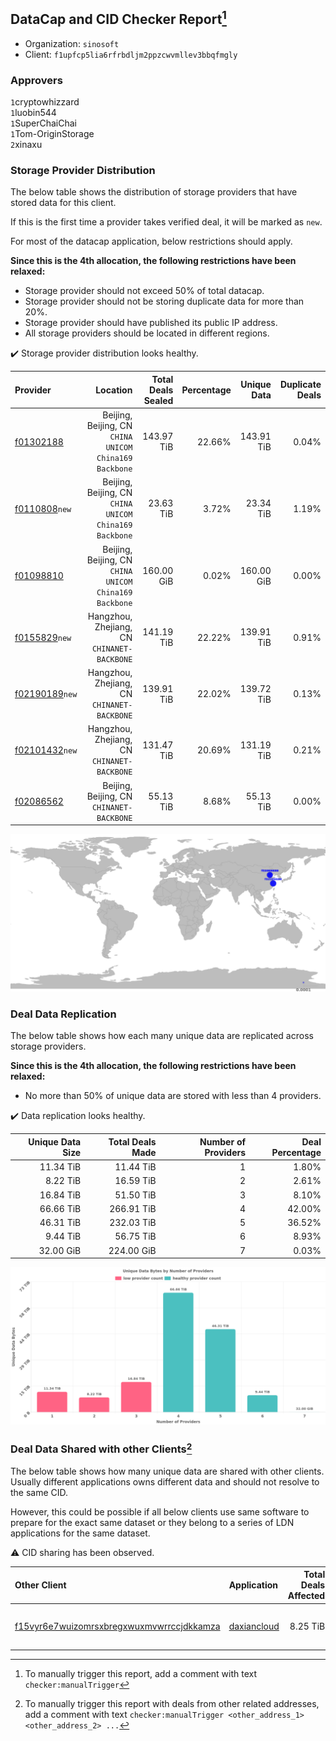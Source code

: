 ## DataCap and CID Checker Report[^1]
 - Organization: `sinosoft`
 - Client: `f1upfcp5lia6rfrbdljm2ppzcwvmllev3bbqfmgly`
### Approvers
`1`cryptowhizzard<br/>`1`luobin544<br/>`1`SuperChaiChai<br/>`1`Tom-OriginStorage<br/>`2`xinaxu

### Storage Provider Distribution
The below table shows the distribution of storage providers that have stored data for this client.

If this is the first time a provider takes verified deal, it will be marked as `new`.

For most of the datacap application, below restrictions should apply.

**Since this is the 4th allocation, the following restrictions have been relaxed:**
 - Storage provider should not exceed 50% of total datacap.
 - Storage provider should not be storing duplicate data for more than 20%.
 - Storage provider should have published its public IP address.
 - All storage providers should be located in different regions.

✔️ Storage provider distribution looks healthy.

| Provider                                                    |                                                  Location | Total Deals Sealed | Percentage | Unique Data | Duplicate Deals |
| :---------------------------------------------------------- | --------------------------------------------------------: | -----------------: | ---------: | ----------: | --------------: |
| [f01302188](https://filfox.info/en/address/f01302188)       | Beijing, Beijing, CN<br/>`CHINA UNICOM China169 Backbone` |         143.97 TiB |     22.66% |  143.91 TiB |           0.04% |
| [f0110808](https://filfox.info/en/address/f0110808)`new`    | Beijing, Beijing, CN<br/>`CHINA UNICOM China169 Backbone` |          23.63 TiB |      3.72% |   23.34 TiB |           1.19% |
| [f01098810](https://filfox.info/en/address/f01098810)       | Beijing, Beijing, CN<br/>`CHINA UNICOM China169 Backbone` |         160.00 GiB |      0.02% |  160.00 GiB |           0.00% |
| [f0155829](https://filfox.info/en/address/f0155829)`new`    |            Hangzhou, Zhejiang, CN<br/>`CHINANET-BACKBONE` |         141.19 TiB |     22.22% |  139.91 TiB |           0.91% |
| [f02190189](https://filfox.info/en/address/f02190189)`new`  |            Hangzhou, Zhejiang, CN<br/>`CHINANET-BACKBONE` |         139.91 TiB |     22.02% |  139.72 TiB |           0.13% |
| [f02101432](https://filfox.info/en/address/f02101432)`new`  |            Hangzhou, Zhejiang, CN<br/>`CHINANET-BACKBONE` |         131.47 TiB |     20.69% |  131.19 TiB |           0.21% |
| [f02086562](https://filfox.info/en/address/f02086562)       |              Beijing, Beijing, CN<br/>`CHINANET-BACKBONE` |          55.13 TiB |      8.68% |   55.13 TiB |           0.00% |

<img src="https://raw.githubusercontent.com/data-preservation-programs/filplus-checker-assets/main/filecoin-project/filecoin-plus-large-datasets/issues/1366/1688005145188.png"/>

### Deal Data Replication
The below table shows how each many unique data are replicated across storage providers.


**Since this is the 4th allocation, the following restrictions have been relaxed:**
- No more than 50% of unique data are stored with less than 4 providers.

✔️ Data replication looks healthy.

| Unique Data Size | Total Deals Made | Number of Providers | Deal Percentage |
| ---------------: | ---------------: | ------------------: | --------------: |
|        11.34 TiB |        11.44 TiB |                   1 |           1.80% |
|         8.22 TiB |        16.59 TiB |                   2 |           2.61% |
|        16.84 TiB |        51.50 TiB |                   3 |           8.10% |
|        66.66 TiB |       266.91 TiB |                   4 |          42.00% |
|        46.31 TiB |       232.03 TiB |                   5 |          36.52% |
|         9.44 TiB |        56.75 TiB |                   6 |           8.93% |
|        32.00 GiB |       224.00 GiB |                   7 |           0.03% |

<img src="https://raw.githubusercontent.com/data-preservation-programs/filplus-checker-assets/main/filecoin-project/filecoin-plus-large-datasets/issues/1366/1688005146003.png"/>

### Deal Data Shared with other Clients[^3]
The below table shows how many unique data are shared with other clients.
Usually different applications owns different data and should not resolve to the same CID.

However, this could be possible if all below clients use same software to prepare for the exact same dataset or they belong to a series of LDN applications for the same dataset.

⚠️ CID sharing has been observed.

| Other Client                                                                                                          | Application                                                                                 | Total Deals Affected | Unique CIDs | Approvers                                                             |
| :-------------------------------------------------------------------------------------------------------------------- | :------------------------------------------------------------------------------------------ | -------------------: | ----------: | :-------------------------------------------------------------------- |
| [f15vyr6e7wuizomrsxbregxwuxmvwrrccjdkkamza](https://filfox.info/en/address/f15vyr6e7wuizomrsxbregxwuxmvwrrccjdkkamza) | [daxiancloud](https://github.com/filecoin-project/filecoin-plus-large-datasets/issues/1346) |             8.25 TiB |         263 | `1`cryptowhizzard<br/>`1`luobin544<br/>`1`SuperChaiChai<br/>`1`xinaxu |

[^1]: To manually trigger this report, add a comment with text `checker:manualTrigger`

[^2]: Deals from those addresses are combined into this report as they are specified with `checker:manualTrigger`

[^3]: To manually trigger this report with deals from other related addresses, add a comment with text `checker:manualTrigger <other_address_1> <other_address_2> ...`
